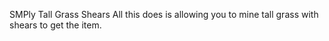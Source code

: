 SMPly Tall Grass Shears
All this does is allowing you to mine tall grass with shears to get the item.